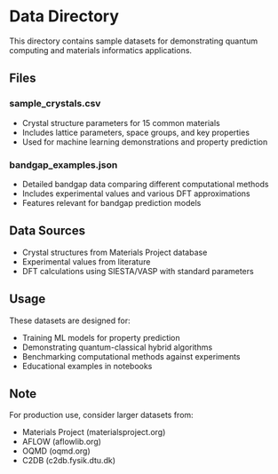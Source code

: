 # Data Directory

This directory contains sample datasets for demonstrating quantum computing and materials informatics applications.

## Files

### sample_crystals.csv
- Crystal structure parameters for 15 common materials
- Includes lattice parameters, space groups, and key properties
- Used for machine learning demonstrations and property prediction

### bandgap_examples.json
- Detailed bandgap data comparing different computational methods
- Includes experimental values and various DFT approximations
- Features relevant for bandgap prediction models

## Data Sources
- Crystal structures from Materials Project database
- Experimental values from literature
- DFT calculations using SIESTA/VASP with standard parameters

## Usage
These datasets are designed for:
- Training ML models for property prediction
- Demonstrating quantum-classical hybrid algorithms
- Benchmarking computational methods against experiments
- Educational examples in notebooks

## Note
For production use, consider larger datasets from:
- Materials Project (materialsproject.org)
- AFLOW (aflowlib.org)
- OQMD (oqmd.org)
- C2DB (c2db.fysik.dtu.dk)